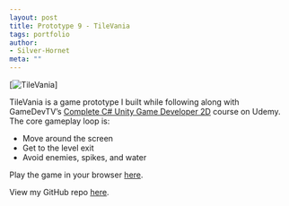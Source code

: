 ```yaml
---
layout: post
title: Prototype 9 - TileVania
tags: portfolio
author:
- Silver-Hornet
meta: ""
---
```


[![TileVania]({{site.url}}/tilevania.gif)]

TileVania is a game prototype I built while following along with GameDevTV’s [Complete C# Unity Game Developer 2D](https://www.udemy.com/course/unitycourse/) course on Udemy. The core gameplay loop is:

- Move around the screen
- Get to the level exit
- Avoid enemies, spikes, and water

Play the game in your browser [here](https://play.unity.com/mg/other/gamedevtv-s-tilevania).

View my GitHub repo [here](https://github.com/silver-hornet/gamedevtv-tilevania).